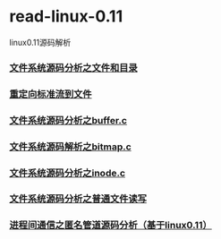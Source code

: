 # read-linux-0.11
linux0.11源码解析

### [文件系统源码分析之文件和目录](https://blog.csdn.net/THEANARKH/article/details/86554770)
### [重定向标准流到文件](https://blog.csdn.net/THEANARKH/article/details/86619305)
### [文件系统源码分析之buffer.c](https://blog.csdn.net/THEANARKH/article/details/86110394)
### [文件系统源码解析之bitmap.c](https://blog.csdn.net/THEANARKH/article/details/86112131)
### [文件系统源码分析之inode.c](https://blog.csdn.net/THEANARKH/article/details/86113547)
### [文件系统源码分析之普通文件读写](https://blog.csdn.net/THEANARKH/article/details/86553456)
### [进程间通信之匿名管道源码分析（基于linux0.11）](https://blog.csdn.net/THEANARKH/article/details/86552801)
